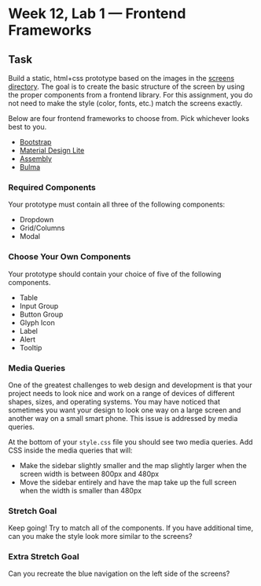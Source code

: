 # Week 12, Lab 1 — Frontend Frameworks

## Task

Build a static, html+css prototype based on the images in the [screens directory](./screens).
The goal is to create the basic structure of the screen by using the proper components from a
frontend library. For this assignment, you do not need to make the style (color, fonts, etc.) match
the screens exactly.

Below are four frontend frameworks to choose from. Pick whichever looks best to you.

- [Bootstrap](http://getbootstrap.com)
- [Material Design Lite](https://getmdl.io/)
- [Assembly](https://mapbox.com/assembly/documentation/)
- [Bulma](https://bulma.io/)

### Required Components

Your prototype must contain all three of the following components:

- Dropdown
- Grid/Columns
- Modal

### Choose Your Own Components

Your prototype should contain your choice of five of the following components.

- Table
- Input Group
- Button Group
- Glyph Icon
- Label
- Alert
- Tooltip

### Media Queries

One of the greatest challenges to web design and development is that your project needs to look nice
and work on a range of devices of different shapes, sizes, and operating systems. You may have
noticed that sometimes you want your design to look one way on a large screen and another way on a
small smart phone. This issue is addressed by media queries.

At the bottom of your `style.css` file you should see two media queries. Add CSS inside the media
queries that will:

- Make the sidebar slightly smaller and the map slightly larger when the screen width is between
  800px and 480px
- Move the sidebar entirely and have the map take up the full screen when the width is smaller than
  480px

### Stretch Goal

Keep going! Try to match all of the components. If you have additional time, can
you make the style look more similar to the screens?

### Extra Stretch Goal

Can you recreate the blue navigation on the left side of the screens?

